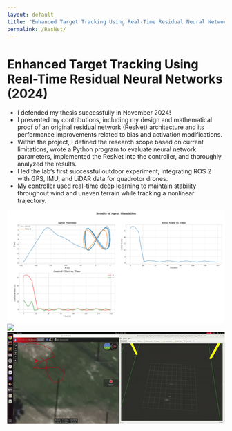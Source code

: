 ```yaml
---
layout: default
title: "Enhanced Target Tracking Using Real-Time Residual Neural Networks"
permalink: /ResNet/
---
```

# Enhanced Target Tracking Using Real-Time Residual Neural Networks (2024)

- I defended my thesis successfully in November 2024!
- I presented my contributions, including my design and mathematical proof of an original residual network (ResNet) architecture and its performance improvements related to bias and activation modifications. 
- Within the project, I defined the research scope based on current limitations, wrote a Python program to evaluate neural network parameters, implemented the ResNet into the controller, and thoroughly analyzed the results. 
- I led the lab’s first successful outdoor experiment, integrating ROS 2 with GPS, IMU, and LiDAR data for quadrotor drones. 
- My controller used real-time deep learning to maintain stability throughout wind and uneven terrain while tracking a nonlinear trajectory.


<img src="/images/Figure_1.png" width="800px" style="margin-right: 10px;" />
<img src="/images/drone.gif" width="800px" style="margin-right: 10px;" />
<img src="/images/sim.gif" width="800px" style="margin-right: 10px;" />
